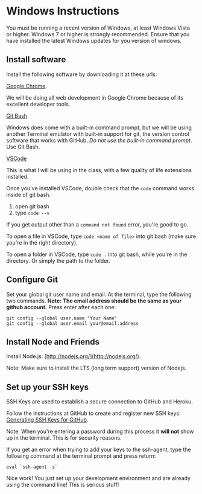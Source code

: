 Windows Instructions
====

You must be running a recent version of Windows, at least Windows Vista or higher. Windows 7 or higher is strongly recommended. Ensure that you have installed the latest Windows updates for you version of windows.

## Install software

Install the following software by downloading it at these urls:

[Google Chrome](https://www.google.com/intl/en-US/chrome/browser/).

We will be doing all web development in Google Chrome because of its excellent developer tools.

[Git Bash](http://msysgit.github.io/)

Windows does come with a built-in command prompt, but we will be using another Terminal emulator with built-in support for git, the version control software that works with GitHub. *Do not use the built-in command prompt*. Use Git Bash.


[VSCode](https://code.visualstudio.com/)

This is what I will be using in the class, with a few quality of life extensions installed. 

Once you've installed VSCode, double check that the `code` command works inside of git bash. 

1. open git bash
2. type `code --v`

If you get output other than a `command not found` error, you're good to go.

To open a file in VSCode, type `code <name of file>` into git bash (make sure you're in the right directory).

To open a folder in VSCode, type `code .` into git bash, while you're in the directory. Or simply the path to the folder.

## Configure Git

Set your global git user name and email. At the terminal, type the following two commands. **Note: The email address should be the same as your github account.** Press enter after each one:

	git config --global user.name "Your Name"
	git config --global user.email your@email.address

## Install Node and Friends

Install Node.js: [http://nodejs.org/](http://nodejs.org/).

Note: Make sure to install the LTS (long term support) version of Nodejs. 

## Set up your SSH keys

SSH Keys are used to establish a secure connection to GitHub and Heroku.

Follow the instructions at GitHub to create and register new SSH keys: [Generating SSH Keys for GitHub](https://help.github.com/articles/generating-ssh-keys).

Note: When you're entering a password during this process it **will not** show up in the terminal. This is for security reasons.

If you get an error when trying to add your keys to the ssh-agent, type the following command at the terminal prompt and press return:

	eval `ssh-agent -s`

Nice work! You just set up your development environment and are already using the command line! This is serious stuff!

